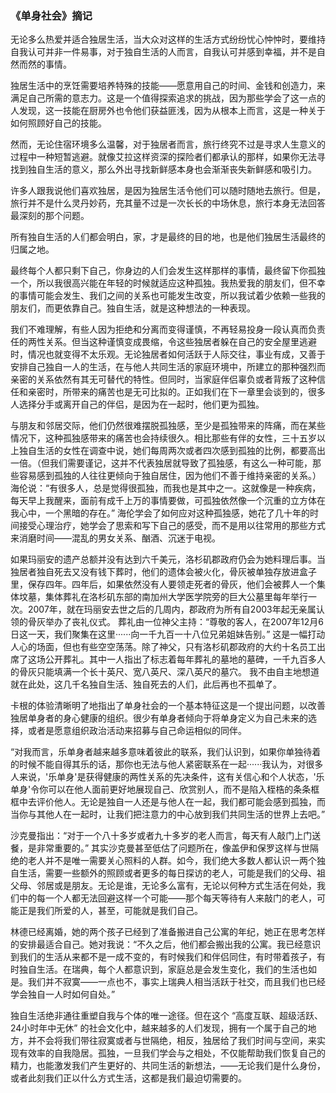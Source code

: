 ### 《单身社会》摘记

无论多么热爱并适合独居生活，当大众对这样的生活方式纷纷忧心忡忡时，要维持自我认可并非一件易事，对于独自生活的人而言，自我认可并感到幸福，并不是自然而然的事情。

独居生活中的烹饪需要培养特殊的技能——愿意用自己的时间、金钱和创造力，来满足自己所需的意志力。这是一个值得探索追求的挑战，因为那些学会了这一点的人发现，这一技能在厨房外也令他们获益匪浅，因为从根本上而言，这是一种关于如何照顾好自己的技能。

然而，无论住宿环境多么温馨，对于独居者而言，旅行终究不过是寻求人生意义的过程中一种短暂逃避。就像艾拉这样资深的探险者们都承认的那样，如果你无法寻找到独自生活的意义，那么外出寻找新鲜感本身也会渐渐丧失新鲜感和吸引力。

许多人跟我说他们喜欢独居，是因为独居生活令他们可以随时随地去旅行。但是，旅行并不是什么灵丹妙药，充其量不过是一次长长的中场休息，旅行本身无法回答最深刻的那个问题。

所有独自生活的人们都会明白，家，才是最终的目的地，也是他们独居生活最终的归属之地。

最终每个人都只剩下自己，你身边的人们会发生这样那样的事情，最终留下你孤独一个，所以我很高兴能在年轻的时候就适应这种孤独。我热爱我的朋友们，但不幸的事情可能会发生、我们之间的关系也可能发生改变，所以我试着少依赖一些我的朋友们，而更依靠自己。独自生活，就是这种想法的一种表现。

我们不难理解，有些人因为拒绝和分离而变得谨慎，不再轻易投身一段认真而负责任的两性关系。但当这种谨慎变成畏缩，令这些独居者躲在自己的安全屋里逃避时，情况也就变得不太乐观。无论独居者如何活跃于人际交往，事业有成，又善于安排自己独自一人的生活，在与他人共同生活的家庭环境中，所建立的那种强烈而亲密的关系依然有其无可替代的特性。但同时，当家庭伴侣辜负或者背叛了这种信任和亲密时，所带来的痛苦也是无可比拟的。正如我们在下一章里会谈到的，很多人选择分手或离开自己的伴侣，是因为在一起时，他们更为孤独。

与朋友和邻居交际，他们仍然很难摆脱孤独感，至少是孤独带来的阵痛，而在某些情况下，这种孤独感带来的痛苦也会持续很久。相比那些有伴的女性，三十五岁以上独自生活的女性在调查中说，她们每周两次或者四次感到孤独的比例，都要高出一倍。（但我们需要谨记，这并不代表独居就导致了孤独感，有这么一种可能，那些容易感到孤独的人往往更倾向于独自居住，因为他们不善于维持亲密的关系。）海伦说：“有很多人，总是觉得很孤独，而我也是其中之一。这就像是一种疾病，每天早上我醒来，面前有成千上万的事情要做，可孤独依然像一个沉重的立方体在我心中，一个黑暗的存在。” 海伦学会了如何应对这种孤独感，她花了几十年的时间接受心理治疗，她学会了思索和写下自己的感受，而不是用以往常用的那些方式来消磨时间——混乱的男女关系、酗酒、沉迷于电视。

如果玛丽安的遗产总额并没有达到六千美元，洛杉矶郡政府仍会为她料理后事。当独居者独自死去又没有钱下葬时，他们的遗体会被火化，骨灰被单独存放进盒子里，保存四年。四年后，如果依然没有人要领走死者的骨灰，他们会被葬人一个集体坟墓，集体葬礼在洛杉矶东部的南加州大学医学院旁的巨大公墓里每年举行一次。2007年，就在玛丽安去世之后的几周内，郡政府为所有自2003年起无亲属认领的骨灰举办了丧礼仪式。
葬礼由一位神父主持：“尊敬的客人，在2007年12月6日这一天，我们聚集在这里······向一千九百一十八位兄弟姐妹告别。” 这是一幅打动人心的场面，但也有些空空荡荡。除了神父，只有洛杉矶郡政府的大约十名员工出席了这场公开葬礼。其中一人指出了标志着每年葬礼的墓地的墓碑，一千九百多人的骨灰只能填满一个长十英尺、宽八英尺、深八英尺的墓穴。
我不由自主地想道就在此处，这几千名独自生活、独自死去的人们，此后再也不孤单了。

卡根的体验清晰明了地指出了单身社会的一个基本特征这是一个提出问题，以改善独居单身者的身心健康的组织。很少有单身者倾向于将单身定义为自己未来的选择，或者是愿意组织政治活动来招募与自己命运相似的同伴。

“对我而言，乐单身者越来越多意味着彼此的联系，我们认识到，如果你单独待着的时候不能自得其乐的话，那你也无法与他人紧密联系在一起······我认为，对很多人来说，'乐单身'是获得健康的两性关系的先决条件，这有关信心和个人状态，'乐单身'令你可以在他人面前更好地展现自己、欣赏别人，而不是陷入桎梏的条条框框中去评价他人。无论是独自一人还是与他人在一起，我们都可能会感到孤独，而当你与其他人在一起时，让我们把注意力的中心放到我们共同生活的世界上去吧。”

沙克曼指出：“对于一个八十多岁或者九十多岁的老人而言，每天有人敲门上门送餐，是非常重要的。” 
其实沙克曼甚至低估了问题所在，像盖伊和保罗这样与世隔绝的老人并不是唯一需要关心照料的人群。如今，我们绝大多数人都认识一两个独自生活，需要一些额外的照顾或者更多的每日探访的老人，可能是我们的父母、祖父母、邻居或是朋友。无论是谁，无论多么富有，无论以何种方式生活在何处，我们中的每一个人都无法回避这样一个可能——那个每天等待有人来敲门的老人，可能正是我们所爱的人，甚至，可能就是我们自己。

林德已经离婚，她的两个孩子已经到了准备搬进自己公寓的年纪，她正在思考怎样的安排最适合自己。她对我说：“不久之后，他们都会搬出我的公寓。我已经意识到我们的生活从来都不是一成不变的，有时候我们和伴侣同住，有时带着孩子，有时独自生活。在瑞典，每个人都意识到，家庭总是会发生变化，我们的生活也如是。我们并不寂寞——一点也不，事实上瑞典人相当活跃于社交，而且我们也已经学会独自一人时如何自处。”

独自生活绝非通往重塑自我与个体的唯一途径。但在这个 “高度互联、超级活跃、24小时年中无休” 的社会文化中，越来越多的人们发现，拥有一个属于自己的地方，并不会将我们带往寂寞或者与世隔绝，相反，独居给了我们时间与空间，来实现有效率的自我隐居。孤独，一旦我们学会与之相处，不仅能帮助我们恢复自己的精力，也能激发我们产生更好的、共同生活的新想法，——无论我们是什么身份，或者此刻我们正以什么方式生活，这都是我们最迫切需要的。
